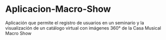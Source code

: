 # Aplicacion-Macro-Show
Aplicación que permite el registro de usuarios en un seminario y la visualización de un catálogo virtual con imágenes 360° de la Casa Musical Macro Show
